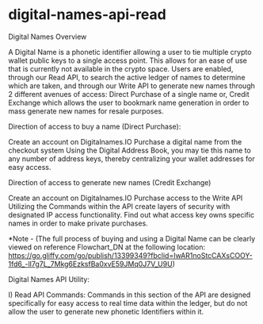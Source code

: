 # digital-names-api-read

Digital Names Overview

A Digital Name is a phonetic identifier allowing a user to tie multiple crypto wallet public keys to a single access point. This allows for an ease of use that is currently not available in the crypto space. Users are enabled, through our Read API, to search the active ledger of names to determine which are taken, and through our Write API to generate new names through 2 different avenues of access: Direct Purchase of a single name or, Credit Exchange which allows the user to bookmark name generation in order to mass generate new names for resale purposes.

Direction of access to buy a name (Direct Purchase):

Create an account on Digitalnames.IO
Purchase a digital name from the checkout system 
Using the Digital Address Book, you may tie this name to any number of address keys, thereby centralizing your wallet addresses for easy access.

Direction of access to generate new names (Credit Exchange)

Create an account on Digitalnames.IO
Purchase access to the Write API 
Utilizing the Commands within the API create layers of security with designated IP access functionality. Find out what access key owns specific names in order to make private purchases. 

*Note - (The full process of buying and using a Digital Name can be clearly viewed on reference Flowchart_DN at the following location: https://go.gliffy.com/go/publish/13399349?fbclid=IwAR1noStcCAXsCOOY-1fd6_-lI7g7L_7Mkg6EzksfBa0xvE59JMq0J7V_U9U)

Digital Names API Utility:

I) Read API Commands: Commands in this section of the API are designed specifically for easy access to real time data within the ledger, but do not allow the user to generate new phonetic Identifiers within it.
